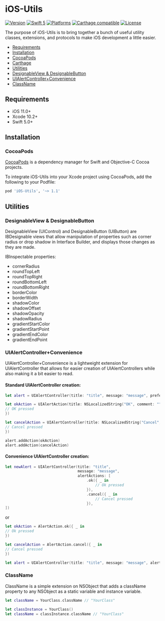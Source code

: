 # iOS-Utils

[![Version](https://img.shields.io/cocoapods/v/iOS-Utils.svg?style=flat)](#installation)
[![Swift 5](https://img.shields.io/badge/Swift-5.0-orange.svg)](#)
[![Platforms](https://img.shields.io/cocoapods/p/iOS-Utils.svg?style=flat)](#)
[![Carthage compatible](https://img.shields.io/badge/Carthage-compatible-4BC51D.svg?style=flat)](https://github.com/Carthage/Carthage)
[![License](https://img.shields.io/cocoapods/l/iOS-Utils.svg?style=flat)](http://doge.mit-license.org)

The purpose of iOS-Utils is to bring together a bunch of useful utility classes, extensions, and protocols to make iOS development a little easier.

- [Requirements](#requirements)
- [Installation](#installation)
- [CocoaPods](#cocoapods)
- [Carthage](#carthage)
- [Utilities](#utilities)
- [DesignableView & DesignableButton](#designableview-&-designablebutton)
- [UIAlertController+Convenience](#uialertcontroller+convenience)
- [ClassName](#classname)

## Requirements

- iOS 11.0+
- Xcode 10.2+
- Swift 5.0+

## Installation

### CocoaPods

[CocoaPods](https://cocoapods.org/) is a dependency manager for Swift and Objective-C Cocoa projects.

To integrate iOS-Utils into your Xcode project using CocoaPods, add the following to your Podfile:

```ruby
pod 'iOS-Utils', '~> 1.1'
```

## Utilities

### DesignableView & DesignableButton

DesignableView (UIControl) and DesignableButton (UIButton) are IBDesignable views that allow manipulation of properties such as corner radius or drop shadow in Interface Builder, and displays those changes as they are made.

IBInspectable properties:

- cornerRadius
- roundTopLeft
- roundTopRight
- roundBottomLeft
- roundBottomRight
- borderColor
- borderWidth
- shadowColor
- shadowOffset
- shadowOpacity
- shadowRadius
- gradientStartColor
- gradientStartPoint
- gradientEndColor
- gradientEndPoint

### UIAlertController+Convenience

UIAlertController+Convenience is a lightweight extension for UIAlertController that allows for easier creation of UIAlertControllers while also making it a bit easier to read.

#### Standard UIAlertController creation:

```swift
let alert = UIAlertController(title: "title", message: "message", preferredStyle: .alert)

let okAction = UIAlertAction(title: NSLocalizedString("OK", comment: ""), style: .default, handler: { _ in
// OK pressed
})

let cancelAction = UIAlertController(title: NSLocalizedString("Cancel", comment: ""), style: .cancel, handler: { _ in
// Cancel pressed
})

alert.addAction(okAction)
alert.addAction(cancelAction)
```

#### Convenience UIAlertController creation:

```swift
let newAlert = UIAlertController(title: "title",
                                 message: "message",
                                 alertActions: [
                                     .ok({ _ in
                                         // Ok pressed
                                     }),
                                     .cancel({ _ in
                                         // Cancel pressed
                                     }),
])
```

or

```swift
let okAction = AlertAction.ok({ _ in
// Ok pressed
})

let cancelAction = AlertAction.cancel({ _ in
// Cancel pressed
})

let alert = UIAlertController(title: "title", message: "message", alertActions: [okAction, cancelAction])
```

### ClassName

ClassName is a simple extension on NSObject that adds a className property to any NSObject as a static variable and instance variable.

```swift
let className = YourClass.className // "YourClass"
```

```swift
let classInstance = YourClass()
let className = classInstance.className // "YourClass"
```
